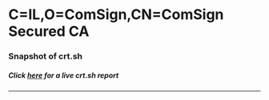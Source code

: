 # C=IL,O=ComSign,CN=ComSign Secured CA
### Snapshot of crt.sh
##### Click [here](https://crt.sh/?q=Serial_5C9F291AF18D33D44870B506F584232D) for a live crt.sh report

---
